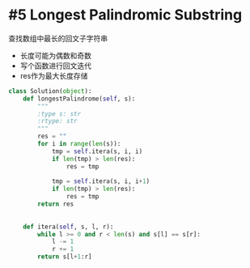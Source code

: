 # #5 Longest Palindromic Substring

查找数组中最长的回文子字符串

- 长度可能为偶数和奇数
- 写个函数进行回文迭代
- res作为最大长度存储

``` python
class Solution(object):
    def longestPalindrome(self, s):
        """
        :type s: str
        :rtype: str
        """
        res = ""
        for i in range(len(s)):
            tmp = self.itera(s, i, i)
            if len(tmp) > len(res):
                res = tmp
            
            tmp = self.itera(s, i, i+1)
            if len(tmp) > len(res):
                res = tmp
        return res
            
            
    def itera(self, s, l, r):
        while l >= 0 and r < len(s) and s[l] == s[r]:
            l -= 1 
            r += 1
        return s[l+1:r]
```


